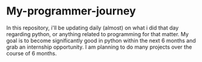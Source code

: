 # My-programmer-journey
In this repository, i'll be updating daily (almost) on what i did that day regarding python, or anything related to programming for that matter. My goal is to become significantly good in python within the next 6 months and grab an internship opportunity. I am planning to do many projects over the course of 6 months.
